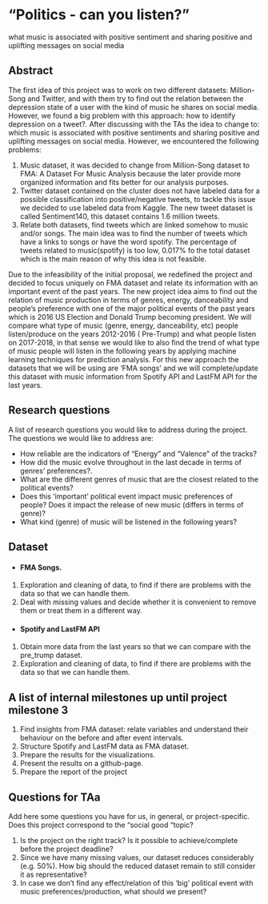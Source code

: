 # “Politics - can you listen?”

what music is associated with positive sentiment and sharing positive and uplifting messages on social media

## Abstract

The first idea of this project was to work on two different datasets: Million-Song and Twitter, 
and with them try to find out the relation between the depression state of a user with 
the kind of music he shares on social media. However, we found a big problem with this 
approach: how to identify depression on a tweet?.
After discussing with the TAs the idea to change to: which music is associated with 
positive sentiments and sharing positive and uplifting messages on social media. 
However, we encountered the following problems: 

1. Music dataset, it was decided to change from Million-Song dataset to FMA: A Dataset 
For Music Analysis because the later provide more organized information and 
fits better for our analysis purposes.
2. Twitter dataset contained on the cluster does not have labeled data for a possible 
classification into positive/negative tweets, to tackle this issue we decided to use 
labeled data from Kaggle. The new tweet dataset is called Sentiment140, this dataset 
contains 1.6 million tweets.
3. Relate both datasets, find tweets which are linked somehow to music and/or songs. 
The main idea was to find the number of tweets which have a links to songs or have 
the word spotify. The percentage of tweets related to music(spotify) is too low, 0.017% 
fo the total dataset which is the main reason of why this idea is not feasible.

Due to the infeasibility of the initial proposal, we redefined the project and decided 
to focus uniquely on FMA dataset and relate its information with an important event 
of the past years. The new project idea aims to find out the relation of music 
production in terms of genres, energy, danceability and people’s preference with one 
of the major political events of the past years which is 2016 US Election and Donald Trump 
becoming president. We will compare what type of music (genre, energy, danceability, etc)
people listen/produce on the years 2012-2016 ( Pre-Trump) and what people listen 
on 2017-2018, in that sense we would like to also find the trend of what type of music
people will listen in the following years by applying machine learning techniques for
prediction analysis.
For this new approach the datasets that we will be using are ‘FMA songs’ and we will complete/update this dataset with music information from Spotify API and LastFM  API for the last years.


## Research questions

A list of research questions you would like to address during the project.
The questions we would like to address are:

* How reliable are the indicators of “Energy” and  “Valence” of the tracks?
* How did the music evolve throughout in the last decade in terms of genres’ preferences?.
* What are the different genres of music that are the closest related to the political events?
* Does this ‘important’ political event impact music preferences of people? Does it impact the release of new music (differs in terms of genre)?
* What kind (genre) of music will be listened in the following years?

## Dataset

* #### FMA Songs.

1. Exploration and cleaning of data, to find if there are problems with the data 
so that we can handle them.
2. Deal with missing values and decide whether it is convenient to remove them or 
treat them in a different way.

* #### Spotify and LastFM API

1. Obtain more data from the last years so that we can compare with the pre_trump dataset.
2. Exploration and cleaning of data, to find if there are problems with the data so that 
we can handle them.


## A list of internal milestones up until project milestone 3

1. Find insights from FMA dataset: relate variables and understand their behaviour 
on the before and after event intervals.
2. Structure Spotify and LastFM data as FMA dataset.
3. Prepare the results for the visualizations.
4. Present the results on a github-page.
5. Prepare the report of the project

## Questions for TAa
Add here some questions you have for us, in general, or project-specific.
Does this project correspond to the “social good “topic?

1. Is the project on the right track? Is it possible to achieve/complete before the 
project deadline?
2. Since we have many missing values, our dataset reduces considerably (e.g. 50%). 
How big should the reduced dataset remain to still consider it as representative?
3. In case we don’t find any effect/relation of this ‘big’ political event with
 music preferences/production, what should we present?


